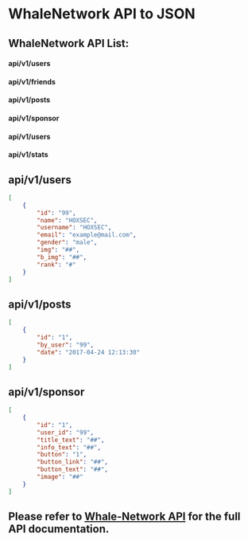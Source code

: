 # WhaleNetwork API to JSON

## WhaleNetwork API List: 
#### api/v1/users
#### api/v1/friends
#### api/v1/posts
#### api/v1/sponsor
#### api/v1/users
#### api/v1/stats 


## api/v1/users
```json
[
    {
        "id": "99", 
        "name": "HOXSEC",
        "username": "HOXSEC",
        "email": "example@mail.com",
        "gender": "male",
        "img": "##",
        "b_img": "##",
        "rank": "#"
    }
]
```
## api/v1/posts
```json
[
    {
        "id": "1",
        "by_user": "99",
        "date": "2017-04-24 12:13:30"
    }
]
```

## api/v1/sponsor
```json
[
    {
        "id": "1",
        "user_id": "99",
        "title_text": "##",
        "info_text": "##",
        "button": "1",
        "button_link": "##", 
        "button_text": "##",
        "image": "##"
    }
]
```


## Please refer to [Whale-Network API](https://www.whale-network.nl/) for the full API documentation.
